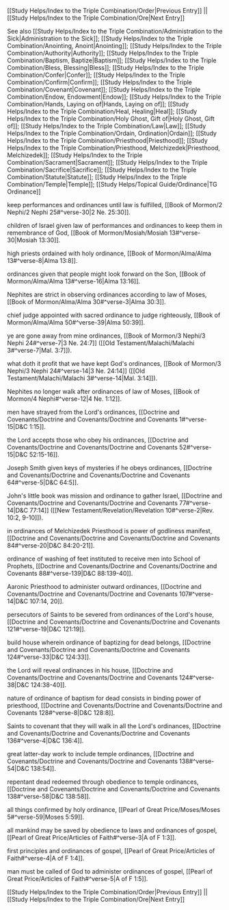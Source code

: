 [[Study Helps/Index to the Triple Combination/Order|Previous Entry]]  ||  [[Study Helps/Index to the Triple Combination/Ore|Next Entry]]

 See also [[Study Helps/Index to the Triple Combination/Administration to the Sick|Administration to the Sick]]; [[Study Helps/Index to the Triple Combination/Anointing, Anoint|Anointing]]; [[Study Helps/Index to the Triple Combination/Authority|Authority]]; [[Study Helps/Index to the Triple Combination/Baptism, Baptize|Baptism]]; [[Study Helps/Index to the Triple Combination/Bless, Blessing|Bless]]; [[Study Helps/Index to the Triple Combination/Confer|Confer]]; [[Study Helps/Index to the Triple Combination/Confirm|Confirm]]; [[Study Helps/Index to the Triple Combination/Covenant|Covenant]]; [[Study Helps/Index to the Triple Combination/Endow, Endowment|Endow]]; [[Study Helps/Index to the Triple Combination/Hands, Laying on of|Hands, Laying on of]]; [[Study Helps/Index to the Triple Combination/Heal, Healing|Heal]]; [[Study Helps/Index to the Triple Combination/Holy Ghost, Gift of|Holy Ghost, Gift of]]; [[Study Helps/Index to the Triple Combination/Law|Law]]; [[Study Helps/Index to the Triple Combination/Ordain, Ordination|Ordain]]; [[Study Helps/Index to the Triple Combination/Priesthood|Priesthood]]; [[Study Helps/Index to the Triple Combination/Priesthood, Melchizedek|Priesthood, Melchizedek]]; [[Study Helps/Index to the Triple Combination/Sacrament|Sacrament]]; [[Study Helps/Index to the Triple Combination/Sacrifice|Sacrifice]]; [[Study Helps/Index to the Triple Combination/Statute|Statute]]; [[Study Helps/Index to the Triple Combination/Temple|Temple]]; [[Study Helps/Topical Guide/Ordinance|TG Ordinance]]

 keep performances and ordinances until law is fulfilled, [[Book of Mormon/2 Nephi/2 Nephi 25#^verse-30|2 Ne. 25:30]].

 children of Israel given law of performances and ordinances to keep them in remembrance of God, [[Book of Mormon/Mosiah/Mosiah 13#^verse-30|Mosiah 13:30]].

 high priests ordained with holy ordinance, [[Book of Mormon/Alma/Alma 13#^verse-8|Alma 13:8]].

 ordinances given that people might look forward on the Son, [[Book of Mormon/Alma/Alma 13#^verse-16|Alma 13:16]].

 Nephites are strict in observing ordinances according to law of Moses, [[Book of Mormon/Alma/Alma 30#^verse-3|Alma 30:3]].

 chief judge appointed with sacred ordinance to judge righteously, [[Book of Mormon/Alma/Alma 50#^verse-39|Alma 50:39]].

 ye are gone away from mine ordinances, [[Book of Mormon/3 Nephi/3 Nephi 24#^verse-7|3 Ne. 24:7]] ([[Old Testament/Malachi/Malachi 3#^verse-7|Mal. 3:7]]).

 what doth it profit that we have kept God's ordinances, [[Book of Mormon/3 Nephi/3 Nephi 24#^verse-14|3 Ne. 24:14]] ([[Old Testament/Malachi/Malachi 3#^verse-14|Mal. 3:14]]).

 Nephites no longer walk after ordinances of law of Moses, [[Book of Mormon/4 Nephi#^verse-12|4 Ne. 1:12]].

 men have strayed from the Lord's ordinances, [[Doctrine and Covenants/Doctrine and Covenants/Doctrine and Covenants 1#^verse-15|D&C 1:15]].

 the Lord accepts those who obey his ordinances, [[Doctrine and Covenants/Doctrine and Covenants/Doctrine and Covenants 52#^verse-15|D&C 52:15-16]].

 Joseph Smith given keys of mysteries if he obeys ordinances, [[Doctrine and Covenants/Doctrine and Covenants/Doctrine and Covenants 64#^verse-5|D&C 64:5]].

 John's little book was mission and ordinance to gather Israel, [[Doctrine and Covenants/Doctrine and Covenants/Doctrine and Covenants 77#^verse-14|D&C 77:14]] ([[New Testament/Revelation/Revelation 10#^verse-2|Rev. 10:2, 9-10]]).

 in ordinances of Melchizedek Priesthood is power of godliness manifest, [[Doctrine and Covenants/Doctrine and Covenants/Doctrine and Covenants 84#^verse-20|D&C 84:20-21]].

 ordinance of washing of feet instituted to receive men into School of Prophets, [[Doctrine and Covenants/Doctrine and Covenants/Doctrine and Covenants 88#^verse-139|D&C 88:139-40]].

 Aaronic Priesthood to administer outward ordinances, [[Doctrine and Covenants/Doctrine and Covenants/Doctrine and Covenants 107#^verse-14|D&C 107:14, 20]].

 persecutors of Saints to be severed from ordinances of the Lord's house, [[Doctrine and Covenants/Doctrine and Covenants/Doctrine and Covenants 121#^verse-19|D&C 121:19]].

 build house wherein ordinance of baptizing for dead belongs, [[Doctrine and Covenants/Doctrine and Covenants/Doctrine and Covenants 124#^verse-33|D&C 124:33]].

 the Lord will reveal ordinances in his house, [[Doctrine and Covenants/Doctrine and Covenants/Doctrine and Covenants 124#^verse-38|D&C 124:38-40]].

 nature of ordinance of baptism for dead consists in binding power of priesthood, [[Doctrine and Covenants/Doctrine and Covenants/Doctrine and Covenants 128#^verse-8|D&C 128:8]].

 Saints to covenant that they will walk in all the Lord's ordinances, [[Doctrine and Covenants/Doctrine and Covenants/Doctrine and Covenants 136#^verse-4|D&C 136:4]].

 great latter-day work to include temple ordinances, [[Doctrine and Covenants/Doctrine and Covenants/Doctrine and Covenants 138#^verse-54|D&C 138:54]].

 repentant dead redeemed through obedience to temple ordinances, [[Doctrine and Covenants/Doctrine and Covenants/Doctrine and Covenants 138#^verse-58|D&C 138:58]].

 all things confirmed by holy ordinance, [[Pearl of Great Price/Moses/Moses 5#^verse-59|Moses 5:59]].

 all mankind may be saved by obedience to laws and ordinances of gospel, [[Pearl of Great Price/Articles of Faith#^verse-3|A of F 1:3]].

 first principles and ordinances of gospel, [[Pearl of Great Price/Articles of Faith#^verse-4|A of F 1:4]].

 man must be called of God to administer ordinances of gospel, [[Pearl of Great Price/Articles of Faith#^verse-5|A of F 1:5]].

[[Study Helps/Index to the Triple Combination/Order|Previous Entry]]  ||  [[Study Helps/Index to the Triple Combination/Ore|Next Entry]]
